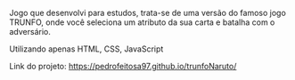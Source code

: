 Jogo que desenvolvi para estudos, trata-se de uma versão do famoso jogo TRUNFO, onde você seleciona um atributo da sua carta e batalha com o adversário.

Utilizando apenas HTML, CSS, JavaScript

Link do projeto: https://pedrofeitosa97.github.io/trunfoNaruto/
